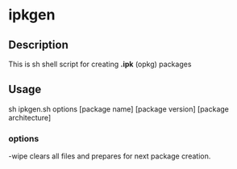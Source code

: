 # ipkgen
## Description
This is sh shell script for creating **.ipk** (opkg) packages
## Usage
sh ipkgen.sh options [package name] [package version] [package architecture]
### options
-wipe    clears all files and prepares for next package creation.
